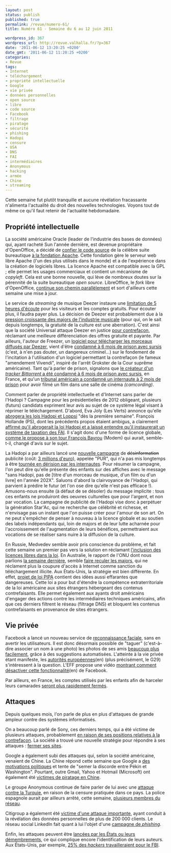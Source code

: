 ```yaml
---
layout: post
status: publish
published: true
permalink: /revue/numero-61/
title: Numéro 61 - Semaine du 6 au 12 juin 2011

wordpress_id: 367
wordpress_url: http://revue.valhalla.fr/?p=367
date: '2011-06-12 13:20:25 +0200'
date_gmt: '2011-06-12 11:20:25 +0200'
categories:
- Revue
tags:
- Internet
- téléchargement
- propriété intellectuelle
- Google
- vie privée
- données personnelles
- open source
- libre
- code source
- Facebook
- filtrage
- piratage
- sécurité
- phishing
- Hadopi
- censure
- USA
- DNS
- FAI
- intermédiaires
- Anonymous
- hacking
- armée
- Chine
- streaming
---
```

<p>Cette semaine fut plutôt tranquille et aucune révélation fracassante n'alimenta l'actualité du droit des nouvelles technologies. Voyons tout de même ce qu'il faut retenir de l'actualité hebdomadaire.</p>
<h2>Propriété intellectuelle</h2>
<p>La société américaine Oracle (leader de l'industrie des bases de données) qui, ayant racheté Sun l'année dernière, est devenue propriétaire d'OpenOffice, a décidé de <a href="http://www.pcinpact.com/actu/news/63944-oracle-openoffice-libreoffice-apache-document-foundation.htm">confier le code source</a> de la célèbre suite bureautique <a href="http://www.zdnet.fr/actualites/oracle-confie-openoffice-a-la-fondation-apache-39761400.htm">à la fondation Apache</a>. Cette fondation gère le serveur web libre Apache (l'un des plus utilisés dans le monde) et a de l'expérience dans la création de logiciels libres. La licence Apache est compatible avec la GPL ; elle permet les usages commerciaux et contient un mécanisme de <i>copyleft</i>. Cela est une bonne nouvelle, qui lève de nombreux doutes sur la pérennité de la suite bureautique <i>open source</i>. LibreOffice, le <i>fork</i> libre d'OpenOffice, <a href="http://www.silicon.fr/libreoffice-stimule-par-la-liberation-dopenoffice-org-53008.html">continue son chemin parallèlement</a> et sort d'ailleurs cette semaine une mise à jour. </p>
<p>Le service de <i>streaming</i> de musique Deezer instaure une <a href="http://www.pcinpact.com/actu/news/63949-deezer-limitation-ecoute-musique-streaming.htm">limitation de 5 heures d'écoute</a> pour les visiteurs et les comptes gratuits. Pour écouter plus, il faudra payer plus. La décision de Deezer est probablement due à la <a href="http://www.silicon.fr/deezer-met-fin-au-tout-gratuit-de-la-musique-en-ligne-53223.html">pression croissante des majors de l'industrie musicale</a> (pour qui, on le sait depuis longtemps, la gratuité de la culture est une aberration). C'est ainsi que la société Universal attaque Deezer en justice <a href="http://t.co/aZBcLFn">pour contrefaçon</a>, réclamant une meilleure différenciation des offres gratuite et payante. Par ailleurs, l'auteur de Freezer, un <a href="http://www.pcinpact.com/actu/news/64045-freezer-deezer-scpp-sacem.htm">logiciel pour télécharger les morceaux diffusés par Deezer</a>, vient d'être <a href="http://www.zdnet.fr/actualites/six-mois-de-prison-avec-sursis-pour-l-auteur-du-logiciel-freezer-39761552.htm">condamné à 6 mois de prison avec sursis</a> (c'est, à n'en pas douter, un dangereux criminel...) sur le fondement de l'incitation à l'utilisation d'un logiciel permettant la contrefaçon (le fameux "amendement Vivendi", inspiré de l'arrêt Grokster de la Cour suprême américaine). Tant qu'à parler de prison, signalons que <a href="http://www.numerama.com/magazine/18995-le-createur-de-mamietracker-condamne-a-six-mois-de-prison-avec-sursis.html">le créateur d'un <i>tracker Bittorrent</i> a été condamné à 6 mois de prison avec sursis</a>, en France, et qu'un <a href="http://www.numerama.com/magazine/18985-2-mois-de-prison-pour-avoir-enregistre-un-film-au-cinema.html">tribunal américain a condamné un internaute à 2 mois de prison</a> pour avoir filmé un film dans une salle de cinéma <i>(camcording)</i>.</p>
<p>Comment parler de propriété intellectuelle et d'Internet sans parler de l'Hadopi ? Campagne pour les présidentielles de 2012 obligeant, plusieurs (futurs) candidats expriment leur avis au sujet de ce système légal visant à réprimer le téléchargement. D'abord, Eva Joly (Les Verts) annonce qu'elle <a href="http://www.numerama.com/magazine/19007-eva-joly-abrogera-hadopi-et-loppsi-34des-la-premiere-semaine34.html">abrogera les lois Hadopi et Loppsi</a> "dès la première semaine". François Hollande (PS), dont les précédents propos étaient ambigus, a clairement <a href="http://www.pcinpact.com/actu/news/63950-hadopi-francois-hollande-taxe-fai.htm">affirmé qu'il abrogerait la loi Hadopi et a laissé entendre qu'il instaurerait un système de taxation des FAI</a>. Il s'agit donc d'une forme de licence globale, <a href="http://www.numerama.com/magazine/19018-francois-bayrou-34travaille-sur-une-idee-de-licence-globale34.html">comme le propose à son tour François Bayrou</a> (Modem) qui aurait, semble-t-il, changé d'avis sur le sujet.</p>
<p>La Hadopi a par ailleurs lancé une <a href="http://www.zdnet.fr/actualites/hadopi-400-000-avertissements-et-un-systeme-rustique-peu-automatise-39761438.htm#xtor=123456">nouvelle campagne</a> de <s>désinformation</s> publicité (coût: <a href="http://www.numerama.com/magazine/18976-decouvrez-la-campagne-de-pub-hadopi-a-3-millions-d-euros.html">3 millions d'euro</a>), appelée "PUR", qui n'a pas mis longtemps à être <a href="http://www.pcinpact.com/actu/news/63976-hadopi-concours-pastiche-detournement.htm">tournée en dérision par les internautes</a>. Pour résumer la campagne, l'on peut dire qu'elle présente des enfants sur des affiches avec le message "sans Hadopi, pas de [titre d'un morceau de musique, d'un film ou d'un livre] en l'année 202X". Saluons d'abord la clairvoyance de l'Hadopi, qui parvient à prédire le futur (et l'on ose dire qu'elle n'est pas efficace !). Amusons-nous ensuite (à défaut de se désoler) du message implicite : tous ces enfants ne produiront des oeuvres culturelles que pour l'argent, et non par vocation. La campagne de publicité de l'Hadopi vise donc à perpétuer la génération Star'Ac, qui ne recherche que célébrité et richesse, et n'envisage pas un instant que l'on puisse créer pour l'amour de son art. On ne peut s'empêcher de penser à nouveau à la licence globale et au soutien des labels indépendants qui, loin de majors et de leur lutte acharnée pour l'accroissement de l'augmentation de leurs bénéfices, permettraient aux vocations de se réaliser sans nuire à la diffusion de la culture.</p>
<p>En Russie, Medvedev semble avoir pris conscience du problème, et fait cette semaine un premier pas vers la solution en réclamant <a href="http://www.numerama.com/magazine/19009-la-russie-envisage-d-inserer-les-licences-libres-dans-la-loi.html">l'inclusion des licences libres dans la loi</a>. En Australie, le rapport de l'ONU dont nous parlions <a href="http://revue.valhalla.fr/numeros/60/">la semaine dernière</a>, semble <a href="http://www.numerama.com/magazine/18973-le-rapport-anti-hadopi-de-l-onu-fait-reculer-les-lobbys-en-australie.html">faire reculer les majors</a>, qui ne réclament plus la coupure d'accès à Internet comme sanction du téléchargement illicite. Aux États-Unis, la stratégie est bien différente. En effet, <a href="http://www.pcinpact.com/actu/news/64023-pipa-protect-ip-act-us.htm">projet de loi PIPA</a> contient des idées aussi effarantes que dangereuses. Cette loi a pour but d'étendre la compétence extraterritoriale de la loi américaine aux sites étrangers hébergeant des contenus contrefaisants. Elle permet également aux ayants droit américains d'engager des actions contre les intermédiaires techniques américains, afin que ces derniers filtrent le réseau (filtrage DNS) et bloquent les contenus contrefaisants en provenance de sites étrangers.</p>
<h2>Vie privée</h2>
<p>Facebook a lancé un nouveau service de <a href="http://www.lemondeinformatique.fr/actualites/lire-facebook-active-la-reconnaissance-faciale-par-defaut-33910.html">reconnaissance faciale</a>, sans en avertir les utilisateurs. Il est donc désormais possible de "taguer" (c'est-à-dire associer un nom à une photo) les photos de ses amis <a href="http://www.silicon.fr/facebook-automatise-la-reconnaissance-faciale-aux-depens-de-la-vie-privee-53421.html">beaucoup plus facilement</a>, grâce à des suggestions automatisées. L'atteinte à la vie privée étant manifeste, les <a href="http://arstechnica.com/tech-policy/news/2011/06/eu-regulators-scrutinize-facebooks-facial-recognition-feature.ars">autorités européennes</a><span class="lang">(en)</span> (plus précisément, le G29) s'intéressent à la question. L'EFF propose une vidéo <a href="https://www.eff.org/deeplinks/2011/06/how-disable-facebooks-facial-recognition-feature">montrant comment désactiver cette fonctionnalité</a><span class="lang">(en)</span> de Facebook.</p>
<p>Par ailleurs, en France, les comptes utilisés par les enfants afin de harceler leurs camarades <a href="http://www.pcinpact.com/actu/news/64004-cyber-harcelement-eleves-compte-facebook.htm">seront plus rapidement fermés</a>.</p>
<h2>Attaques</h2>
<p>Depuis quelques mois, l'on parle de plus en plus d'attaques de grande ampleur contre des systèmes informatisés. </p>
<p>On a beaucoup parlé de Sony, ces derniers temps, qui a été victime de plusieurs attaques, probablement <a href="http://www.lemondeinformatique.fr/actualites/lire-pourquoi-les-hackers-s-acharnent-contre-sony-33881.html">en raison de ses positions relatives à la contrefaçon</a>. La société a trouvé une nouvelle stratégie pour répondre à ses attaques : <a href="http://www.silicon.fr/face-au-piratage-sony-a-la-solution-fermer-ses-sites-53351.html">fermer ses sites</a>. </p>
<p>Google a également subi des attaques qui, selon la société américaine, venaient de Chine. La Chine répond cette semaine que Google a <a href="http://www.numerama.com/magazine/19027-piratage-google-accuse-d-avoir-des-motivations-politiques.html">des motivations politiques</a> et tente de "semer la discorde entre Pékin et Washington". Pourtant, outre Gmail, Yahoo et Hotmail (Microsoft) ont également été <a href="http://www.silicon.fr/yahoo-mail-et-hotmail-egalement-pirates-par-la-chine-53142.html">victimes de piratage en Chine</a>. </p>
<p>Le groupe Anonymous continue de faire parler de lui avec une <a href="http://www.lemondeinformatique.fr/actualites/lire-anonymous-attaque-la-turquie-pour-denoncer-le-filtrage-du-net-33934.html">attaque contre la Turquie</a>, en raison de la censure pratiquée dans ce pays. La police espagnole aurait par ailleurs arrêté, cette semaine, <a href="http://t.co/lvc5B28">plusieurs membres du réseau</a>.</p>
<p>Citigroup a également été <a href="http://www.silicon.fr/210-000-clients-de-citigroup-vises-par-une-cyber-attaque-53619.html">victime d'une attaque importante</a>, ayant conduit à la révélation des données personnelles de plus de 200 000 clients. Le réseau social LinkedIn fait quant à lui l'objet d'une <a href="http://www.zdnet.fr/actualites/linkedin-victime-d-une-vaste-attaque-de-phishing-39761581.htm">campagne de <i>phishing</i></a>.</p>
<p>Enfin, les attaques peuvent être <a href="http://www.lemondeinformatique.fr/actualites/lire-cyber-attaques-les-ripostes-militaires-en-question-33882.html">lancées par les États ou leurs démembrements</a>, ce qui complique encore l'identification de leurs auteurs. Aux États-Unis, par exemple, <a href="http://www.zdnet.fr/actualites/au-etats-unis-25-des-hackers-renseigneraient-le-fbi-39761464.htm">25% des <i>hackers</i> travailleraient pour le FBI</a>.</p>
